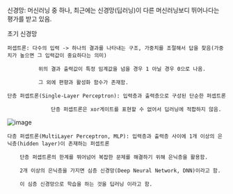 신경망: 머신러닝 중 하나, 최근에는 신경망(딥러닝)이 다른 머신러닝보디 뛰어나다는 평가를 받고 있음.

초기 신경망

    퍼셉트론: 다수의 입력 -> 하나의 결과를 나타내는 구조, 가중치를 조절해서 답을 찾음(가중치가 높으면 그 입력값이 중요하다는 의미)
              
              위의 결과 출력값이 특정 임계값을 넘을 경우 1 아닐 경우 0으로 나옴.
              
              그 외에 편향과 활성화 함수가 존재함.

    단층 퍼셉트론(Single-Layer Perceptron): 입력층과 출력층으로 구성된 단순한 퍼셉트론

                  단층 퍼셉트론은 xor게이트를 표현할 수 없어서 딥러닝에 적합하지 않음.

![image](https://github.com/Copy-Fox/Study/assets/154932134/f205ba18-619b-4023-b95e-105b5b478add)

    다층 퍼셉트론(MultiLayer Perceptron, MLP): 입력층과 출력층 사이에 1개 이상의 은닉층(hidden layer)이 존재하는 퍼셉트론

        단층 퍼셉트론의 한계를 뛰어넘어 복잡한 문제를 해결하기 위해 은닉층을 활용함.

        2개 이상의 은닉층을 가지면 심층 신경망(Deep Neural Network, DNN)이라고 함.

        이 심층 신경망으로 학습을 하는 것을 딥러닝 이라고 함.
